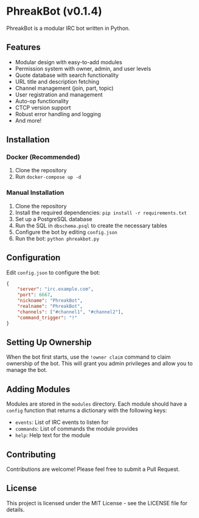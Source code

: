 # PhreakBot (v0.1.4)

PhreakBot is a modular IRC bot written in Python.

## Features

- Modular design with easy-to-add modules
- Permission system with owner, admin, and user levels
- Quote database with search functionality
- URL title and description fetching
- Channel management (join, part, topic)
- User registration and management
- Auto-op functionality
- CTCP version support
- Robust error handling and logging
- And more!

## Installation

### Docker (Recommended)

1. Clone the repository
2. Run `docker-compose up -d`

### Manual Installation

1. Clone the repository
2. Install the required dependencies: `pip install -r requirements.txt`
3. Set up a PostgreSQL database
4. Run the SQL in `dbschema.psql` to create the necessary tables
5. Configure the bot by editing `config.json`
6. Run the bot: `python phreakbot.py`

## Configuration

Edit `config.json` to configure the bot:

```json
{
    "server": "irc.example.com",
    "port": 6667,
    "nickname": "PhreakBot",
    "realname": "PhreakBot",
    "channels": ["#channel1", "#channel2"],
    "command_trigger": "!"
}
```

## Setting Up Ownership

When the bot first starts, use the `!owner claim` command to claim ownership of the bot. This will grant you admin privileges and allow you to manage the bot.

## Adding Modules

Modules are stored in the `modules` directory. Each module should have a `config` function that returns a dictionary with the following keys:

- `events`: List of IRC events to listen for
- `commands`: List of commands the module provides
- `help`: Help text for the module

## Contributing

Contributions are welcome! Please feel free to submit a Pull Request.

## License

This project is licensed under the MIT License - see the LICENSE file for details.
